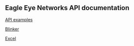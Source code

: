 ## Eagle Eye Networks API documentation

[API examples](./EE-API-examples)

[Blinker](./EE-blinker)

[Excel](./EE-excel)
